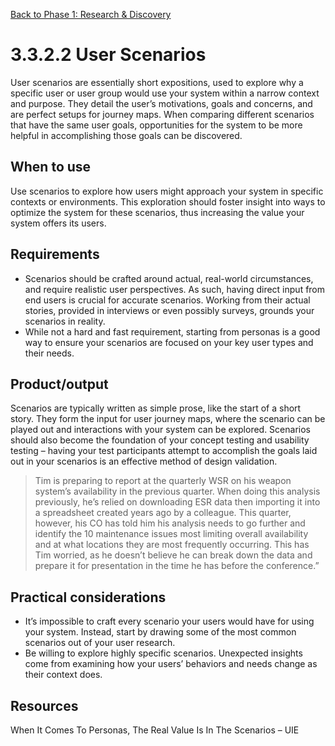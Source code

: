 [Back to Phase 1: Research & Discovery](3-3-research.md)

# 3.3.2.2 User Scenarios

User scenarios are essentially short expositions, used to explore why a specific user or user group would use your system within a narrow context and purpose. They detail the user’s motivations, goals and concerns, and are perfect setups for journey maps. When comparing different scenarios that have the same user goals, opportunities for the system to be more helpful in accomplishing those goals can be discovered.

## When to use

Use scenarios to explore how users might approach your system in specific contexts or environments. This exploration should foster insight into ways to optimize the system for these scenarios, thus increasing the value your system offers its users.

## Requirements

- Scenarios should be crafted around actual, real-world circumstances, and require realistic user perspectives. As such, having direct input from end users is crucial for accurate scenarios. Working from their actual stories, provided in interviews or even possibly surveys, grounds your scenarios in reality.
- While not a hard and fast requirement, starting from personas is a good way to ensure your scenarios are focused on your key user types and their needs.

## Product/output

Scenarios are typically written as simple prose, like the start of a short story. They form the input for user journey maps, where the scenario can be played out and interactions with your system can be explored. Scenarios should also become the foundation of your concept testing and usability testing – having your test participants attempt to accomplish the goals laid out in your scenarios is an effective method of design validation.

> Tim is preparing to report at the quarterly WSR on his weapon system’s availability in the previous quarter. When doing this analysis previously, he’s relied on downloading ESR data then importing it into a spreadsheet created years ago by a colleague. This quarter, however, his CO has told him his analysis needs to go further and identify the 10 maintenance issues most limiting overall availability and at what locations they are most frequently occurring. This has Tim worried, as he doesn’t believe he can break down the data and prepare it for presentation in the time he has before the conference.”

## Practical considerations

- It’s impossible to craft every scenario your users would have for using your system. Instead, start by drawing some of the most common scenarios out of your user research.
- Be willing to explore highly specific scenarios. Unexpected insights come from examining how your users’ behaviors and needs change as their context does.


## Resources

When It Comes To Personas, The Real Value Is In The Scenarios – UIE